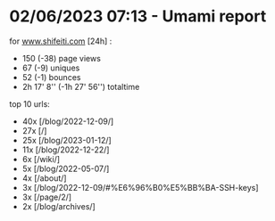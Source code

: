 # 02/06/2023 07:13 - Umami report
for www.shifeiti.com [24h] :

 - 150 (-38) page views
 - 67 (-9) uniques
 - 52 (-1) bounces
 - 2h 17' 8'' (-1h 27' 56'') totaltime


top 10 urls:
 - 40x [/blog/2022-12-09/]
 - 27x [/]
 - 25x [/blog/2023-01-12/]
 - 11x [/blog/2022-12-22/]
 - 6x [/wiki/]
 - 5x [/blog/2022-05-07/]
 - 4x [/about/]
 - 3x [/blog/2022-12-09/#%E6%96%B0%E5%BB%BA-SSH-keys]
 - 3x [/page/2/]
 - 2x [/blog/archives/]


